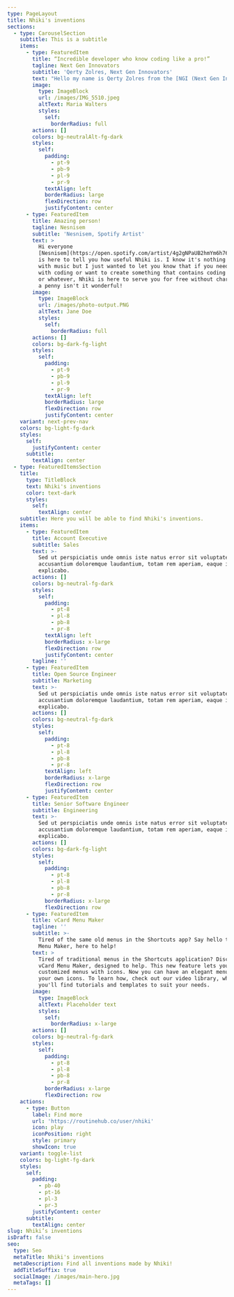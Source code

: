 ```yaml
---
type: PageLayout
title: Nhiki's inventions
sections:
  - type: CarouselSection
    subtitle: This is a subtitle
    items:
      - type: FeaturedItem
        title: “Incredible developer who know coding like a pro!”
        tagline: Next Gen Innovators
        subtitle: 'Qerty Zolres, Next Gen Innovators'
        text: "Hello my name is Qerty Zolres from the [NGI (Next Gen Innovators) team](https://routinehub.co/user/next.gen.innovators) and I would like to tell you my opinion about Nhiki. Nhiki is a very smart person who offers many things for his customers and I would like to thank Nhiki for helping me and my team to create useful shortcuts etc. Nhiki has also helped us with things like websites and many other things with coding thanks to his coding expertise. Nhiki has also helped us with things like websites and many other things with coding thanks to his coding expertise. Nhiki offers so much free stuff to other people whether it's to create a complete thing with only coding or partially! \U0001F60E\n"
        image:
          type: ImageBlock
          url: /images/IMG_5510.jpeg
          altText: Maria Walters
          styles:
            self:
              borderRadius: full
        actions: []
        colors: bg-neutralAlt-fg-dark
        styles:
          self:
            padding:
              - pt-9
              - pb-9
              - pl-9
              - pr-9
            textAlign: left
            borderRadius: large
            flexDirection: row
            justifyContent: center
      - type: FeaturedItem
        title: Amazing person!
        tagline: Nesnisem
        subtitle: 'Nesnisem, Spotify Artist'
        text: >
          Hi everyone
          [Nesnisem](https://open.spotify.com/artist/4g2gNPaUB2hmYm6h76BOB2?si=qCLAdR8KQvO-kaC3QttFfg)
          is here to tell you how useful Nhiki is. I know it's nothing to do
          with music but I just wanted to let you know that if you need help
          with coding or want to create something that contains coding like html
          or whatever, Nhiki is here to serve you for free without charging you
          a penny isn't it wonderful!
        image:
          type: ImageBlock
          url: /images/photo-output.PNG
          altText: Jane Doe
          styles:
            self:
              borderRadius: full
        actions: []
        colors: bg-dark-fg-light
        styles:
          self:
            padding:
              - pt-9
              - pb-9
              - pl-9
              - pr-9
            textAlign: left
            borderRadius: large
            flexDirection: row
            justifyContent: center
    variant: next-prev-nav
    colors: bg-light-fg-dark
    styles:
      self:
        justifyContent: center
      subtitle:
        textAlign: center
  - type: FeaturedItemsSection
    title:
      type: TitleBlock
      text: Nhiki's inventions
      color: text-dark
      styles:
        self:
          textAlign: center
    subtitle: Here you will be able to find Nhiki's inventions.
    items:
      - type: FeaturedItem
        title: Account Executive
        subtitle: Sales
        text: >-
          Sed ut perspiciatis unde omnis iste natus error sit voluptatem
          accusantium doloremque laudantium, totam rem aperiam, eaque ipsa quae.
          explicabo.
        actions: []
        colors: bg-neutral-fg-dark
        styles:
          self:
            padding:
              - pt-8
              - pl-8
              - pb-8
              - pr-8
            textAlign: left
            borderRadius: x-large
            flexDirection: row
            justifyContent: center
        tagline: ''
      - type: FeaturedItem
        title: Open Source Engineer
        subtitle: Marketing
        text: >-
          Sed ut perspiciatis unde omnis iste natus error sit voluptatem
          accusantium doloremque laudantium, totam rem aperiam, eaque ipsa quae.
          explicabo.
        actions: []
        colors: bg-neutral-fg-dark
        styles:
          self:
            padding:
              - pt-8
              - pl-8
              - pb-8
              - pr-8
            textAlign: left
            borderRadius: x-large
            flexDirection: row
            justifyContent: center
      - type: FeaturedItem
        title: Senior Software Engineer
        subtitle: Engineering
        text: >-
          Sed ut perspiciatis unde omnis iste natus error sit voluptatem
          accusantium doloremque laudantium, totam rem aperiam, eaque ipsa quae.
          explicabo.
        actions: []
        colors: bg-dark-fg-light
        styles:
          self:
            padding:
              - pt-8
              - pl-8
              - pb-8
              - pr-8
            borderRadius: x-large
            flexDirection: row
      - type: FeaturedItem
        title: vCard Menu Maker
        tagline: ''
        subtitle: >-
          Tired of the same old menus in the Shortcuts app? Say hello to vCard
          Menu Maker, here to help!
        text: >
          Tired of traditional menus in the Shortcuts application? Discover
          vCard Menu Maker, designed to help. This new feature lets you create
          customized menus with icons. Now you can have an elegant menu with
          your own icons. To learn how, check out our video library, where
          you'll find tutorials and templates to suit your needs.
        image:
          type: ImageBlock
          altText: Placeholder text
          styles:
            self:
              borderRadius: x-large
        actions: []
        colors: bg-neutral-fg-dark
        styles:
          self:
            padding:
              - pt-8
              - pl-8
              - pb-8
              - pr-8
            borderRadius: x-large
            flexDirection: row
    actions:
      - type: Button
        label: Find more
        url: 'https://routinehub.co/user/nhiki'
        icon: play
        iconPosition: right
        style: primary
        showIcon: true
    variant: toggle-list
    colors: bg-light-fg-dark
    styles:
      self:
        padding:
          - pb-40
          - pt-16
          - pl-3
          - pr-3
        justifyContent: center
      subtitle:
        textAlign: center
slug: Nhiki’s inventions
isDraft: false
seo:
  type: Seo
  metaTitle: Nhiki's inventions
  metaDescription: Find all inventions made by Nhiki!
  addTitleSuffix: true
  socialImage: /images/main-hero.jpg
  metaTags: []
---
```


